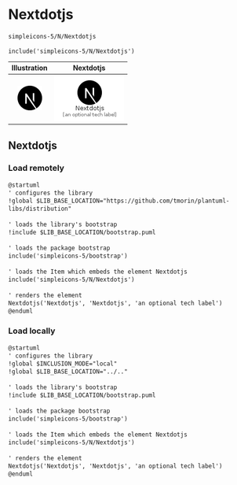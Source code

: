 # Nextdotjs


```text
simpleicons-5/N/Nextdotjs
```

```text
include('simpleicons-5/N/Nextdotjs')
```



| Illustration | Nextdotjs |
| :---: | :---: |
| ![illustration for Illustration](../../simpleicons-5/N/Nextdotjs.png) | ![illustration for Nextdotjs](../../simpleicons-5/N/Nextdotjs.Local.png) |




## Nextdotjs

### Load remotely
```plantuml
@startuml
' configures the library
!global $LIB_BASE_LOCATION="https://github.com/tmorin/plantuml-libs/distribution"

' loads the library's bootstrap
!include $LIB_BASE_LOCATION/bootstrap.puml

' loads the package bootstrap
include('simpleicons-5/bootstrap')

' loads the Item which embeds the element Nextdotjs
include('simpleicons-5/N/Nextdotjs')

' renders the element
Nextdotjs('Nextdotjs', 'Nextdotjs', 'an optional tech label')
@enduml
```

### Load locally
```plantuml
@startuml
' configures the library
!global $INCLUSION_MODE="local"
!global $LIB_BASE_LOCATION="../.."

' loads the library's bootstrap
!include $LIB_BASE_LOCATION/bootstrap.puml

' loads the package bootstrap
include('simpleicons-5/bootstrap')

' loads the Item which embeds the element Nextdotjs
include('simpleicons-5/N/Nextdotjs')

' renders the element
Nextdotjs('Nextdotjs', 'Nextdotjs', 'an optional tech label')
@enduml
```


